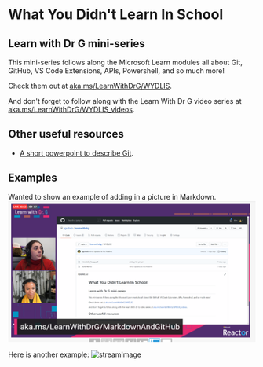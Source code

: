 # What You Didn't Learn In School
## Learn with Dr G mini-series

This mini-series follows along the Microsoft Learn modules all about Git, GitHub, VS Code Extensions, APIs, Powershell, and so much more!

Check them out at [aka.ms/LearnWithDrG/WYDLIS](https://aka.ms/LearnWithDrG/WYDLIS).

And don't forget to follow along with the Learn With Dr G video series at [aka.ms/LearnWithDrG/WYDLIS_videos](https://aka.ms/LearnWithDrG/WYDLIS_videos).

## Other useful resources

- [A short powerpoint to describe Git](https://github.com/sguthals/learnwithdrg/blob/main/WYDLIS/IntroToGit_Recap.pdf).

## Examples

Wanted to show an example of adding in a picture in Markdown.
![This is a screencapture of the Learn with Dr G stream on GitHub markdown](streamImage.png)

Here is another example:
![streamImage](https://user-images.githubusercontent.com/1314285/110553593-16525b80-80ee-11eb-909f-3e2b31b980c1.png)
